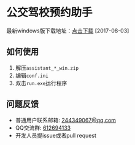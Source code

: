 # 公交驾校预约助手

最新windows版下载地址：[点击下载](https://github.com/xiehe/gjjx-zhushou/releases/download/v0.1/assistant_v0.1_20170803_win.zip) [2017-08-03]

## 如何使用
1. 解压`assistant_*_win.zip`
2. 编辑`conf.ini`
3. 双击`run.exe`运行程序

## 问题反馈
- 普通用户联系邮箱: 244349067@qq.com
- QQ交流群: [612694133](http://shang.qq.com/wpa/qunwpa?idkey=38c561f2b680ffd92aedfe8ea06d8c8dc66a1e75c9ff5801fad80bbbf7fcd4ee)
- 开发人员提issue或者pull request